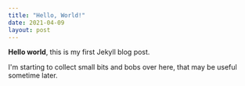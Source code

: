 ```yaml
---
title: "Hello, World!"
date: 2021-04-09
layout: post
---
```


**Hello world**, this is my first Jekyll blog post.

I'm starting to collect small bits and bobs over here, that may be useful sometime later.
